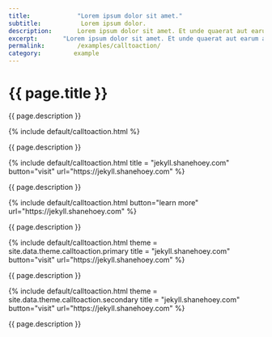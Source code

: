 ```yaml
---
title:             "Lorem ipsum dolor sit amet."
subtitle:           Lorem ipsum dolor.
description:       Lorem ipsum dolor sit amet. Et unde quaerat aut earum animi aut explicabo saepe qui quibusdam accusamus ut velit asperiores vel natus temporibus. Qui sapiente saepe qui totam saepe est suscipit quia vel error provident cum omnis eius aut galisum rem nulla dolor? Qui internos voluptas est nulla odit est temporibus expedita eos quidem cumque. Ea voluptates eligendi quo rerum libero et molestiae harum vel fugit magni et cupiditate optio At quia consequuntur ut exercitationem laboriosam. Cum blanditiis voluptatibus At amet sunt At quia deleniti id quibusdam neque ut odio placeat.
excerpt:       "Lorem ipsum dolor sit amet. Et unde quaerat aut earum animi aut explicabo saepe qui quibusdam accusamus ut velit asperiores vel natus temporibus."
permalink:         /examples/calltoaction/
category:         example
---
```

<h1>{{ page.title }}</h1>
<p class = "text-justify">{{ page.description }}</p>
{% include default/calltoaction.html %}
<p class = "text-justify">{{ page.description }}</p>
{% include default/calltoaction.html title = "jekyll.shanehoey.com" 
                                     button="visit" 
                                     url="https://jekyll.shanehoey.com"  
                                     %}
<p class = "text-justify">{{ page.description }}</p>
{% include default/calltoaction.html button="learn more" 
                                     url="https://jekyll.shanehoey.com"  
                                     %}
<p class = "text-justify">{{ page.description }}</p>
{% include default/calltoaction.html theme  = site.data.theme.calltoaction.primary
                                     title = "jekyll.shanehoey.com" 
                                     button="visit" 
                                     url="https://jekyll.shanehoey.com" 
                                     %}
<p class = "text-justify">{{ page.description }}</p>
{% include default/calltoaction.html theme  = site.data.theme.calltoaction.secondary
                                     title = "jekyll.shanehoey.com" 
                                     button="visit" 
                                     url="https://jekyll.shanehoey.com" 
                                     %}
<p class = "text-justify">{{ page.description }}</p>